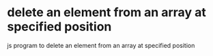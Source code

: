 # delete an element from an array at specified position
  js program to delete an element from an array at specified position

